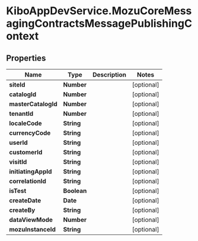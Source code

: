 # KiboAppDevService.MozuCoreMessagingContractsMessagePublishingContext

## Properties

Name | Type | Description | Notes
------------ | ------------- | ------------- | -------------
**siteId** | **Number** |  | [optional] 
**catalogId** | **Number** |  | [optional] 
**masterCatalogId** | **Number** |  | [optional] 
**tenantId** | **Number** |  | [optional] 
**localeCode** | **String** |  | [optional] 
**currencyCode** | **String** |  | [optional] 
**userId** | **String** |  | [optional] 
**customerId** | **String** |  | [optional] 
**visitId** | **String** |  | [optional] 
**initiatingAppId** | **String** |  | [optional] 
**correlationId** | **String** |  | [optional] 
**isTest** | **Boolean** |  | [optional] 
**createDate** | **Date** |  | [optional] 
**createBy** | **String** |  | [optional] 
**dataViewMode** | **Number** |  | [optional] 
**mozuInstanceId** | **String** |  | [optional] 


